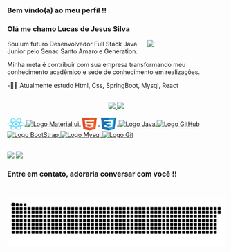 ### Bem vindo(a) ao meu perfil !!

### Olá me chamo Lucas de Jesus Silva

<img width = "180" align="right" src="https://c.tenor.com/yp_aFUgHMx8AAAAC/nakanoart-nakanodrawing.gif">

Sou um futuro Desenvolvedor Full Stack Java Junior pelo Senac Santo Amaro e Generation. 
 
Minha meta é contribuir com sua empresa transformando meu conhecimento acadêmico e sede de conhecimento em realizações.

 -👨‍🎓 Atualmente estudo Html, Css, SpringBoot, Mysql, React
 


 ##

<div align="center">
  <a href="https://github.com/LucasJesus17">
  <img height="175em" src="https://github-readme-stats.vercel.app/api?username=LucasJesus17&show_icons=true&theme=tokyonight&include_all_commits=true&count_private=true"/>
  <img height="175em" src="https://github-readme-stats.vercel.app/api/top-langs/?username=LucasJesus17&layout=compact&langs_count=7&theme=tokyonight"/>
</div>
 
  
<div style="display: inline_block"><br>
  <img align="center" alt="Logo React" height="30" width="40" src="https://raw.githubusercontent.com/devicons/devicon/master/icons/react/react-original.svg">
  <img align="center" alt="Logo Material ui" height="40" src="https://v4.material-ui.com/static/logo.png?style=for-the-badge&logo=git&logoColor=white">
  <img align="center" alt="Logo HTML" height="30" width="40" src="https://raw.githubusercontent.com/devicons/devicon/master/icons/html5/html5-original.svg">
  <img align="center" alt="Logo CSS" height="30" width="40" src="https://raw.githubusercontent.com/devicons/devicon/master/icons/css3/css3-original.svg">
  <img align="center" alt="Logo Java" src="https://img.shields.io/badge/Java-ED8B00?style=for-the-badge&logo=java&logoColor=white">
  <img align="center" alt="Logo GitHub" src="https://img.shields.io/badge/GitHub-100000?style=for-the-badge&logo=github&logoColor=white">
  <img align="center" alt="Logo BootStrap" src="https://img.shields.io/badge/Bootstrap-563D7C?style=for-the-badge&logo=bootstrap&logoColor=white">
  <img align="center" alt="Logo Mysql"  src="https://img.shields.io/badge/MySQL-00000F?style=for-the-badge&logo=mysql&logoColor=whit">
  <img align="center" alt="Logo Git" src="https://img.shields.io/badge/Git-E34F26?style=for-the-badge&logo=git&logoColor=white">
 
 </div>

  ##
  
<div>
    <a href="https://www.linkedin.com/in/lucas-silva-7a5b85219/" target="_blank"><img src="https://img.shields.io/badge/-LinkedIn-%230077B5?style=for-the-           badge&logo=linkedin&logoColor=white" target="_blank"></a>
  <a href = "mailto:Lucas.silvaj2001@gmail.com"><img src="https://img.shields.io/badge/Gmail-D14836?style=for-the-badge&logo=gmail&logoColor=white" target="_blank"></a>
 
 ### Entre em contato, adoraria conversar com você !!
 
  </br>
  
  ![Snake animation](https://github.com/LucasJesus17/LucasJesus17/blob/output/github-contribution-grid-snake.svg)
</div>
